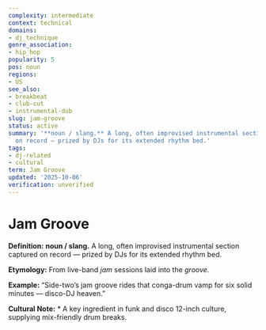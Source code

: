 ```yaml
---
complexity: intermediate
context: technical
domains:
- dj_technique
genre_association:
- hip_hop
popularity: 5
pos: noun
regions:
- US
see_also:
- breakbeat
- club-cut
- instrumental-dub
slug: jam-groove
status: active
summary: '**noun / slang.** A long, often improvised instrumental section captured
  on record — prized by DJs for its extended rhythm bed.'
tags:
- dj-related
- cultural
term: Jam Groove
updated: '2025-10-06'
verification: unverified
---
```


# Jam Groove

**Definition:** **noun / slang.** A long, often improvised instrumental section captured on record — prized by DJs for its extended rhythm bed.

**Etymology:** From live-band *jam* sessions laid into the *groove.*

**Example:** “Side-two’s jam groove rides that conga-drum vamp for six solid minutes — disco-DJ heaven.”

**Cultural Note:** * A key ingredient in funk and disco 12-inch culture, supplying mix-friendly drum breaks.


